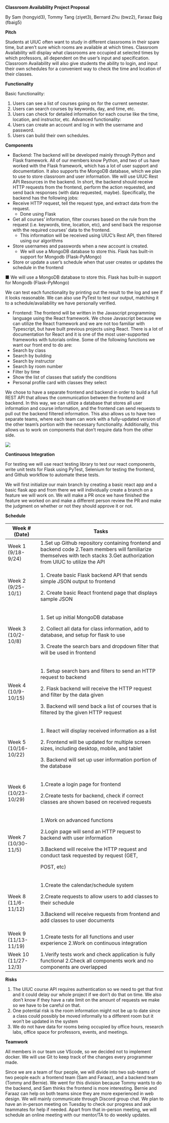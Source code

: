 ﻿**Classroom Availability Project Proposal**

By Sam (hongyid3), Tommy Tang (ziyet3), Bernard Zhu (bwz2), Faraaz Baig (fbaig5)

**Pitch**

Students at UIUC often want to study in different classrooms in their spare time, but aren’t sure which rooms are available at which times. Classroom Availability will display what classrooms are occupied at selected times by which professors, all dependent on the user’s input and specification. Classroom Availability will also give students the ability to login, and input their own schedules for a convenient way to check the time and location of their classes.

**Functionality**

Basic functionality:

1. Users can see a list of courses going on for the current semester.
1. Users can search courses by keywords, day, and time, etc.
1. Users can check for detailed information for each course like the time, location, and instructor, etc. Advanced functionality:
1. Users can create an account and log in with the username and password.
1. Users can build their own schedules.

**Components**

- Backend: The backend will be developed mainly through Python and Flask framework. All of our members know Python, and two of us have worked with the Flask framework, which has a lot of user support and documentation. It also supports the MongoDB database, which we plan to use to store classroom and user information. We will use UIUC Rest API Resources in the backend. In short, the backend should receive HTTP requests from the frontend, perform the action requested, and send back responses (with data requested, maybe). Specifically, the backend has the following jobs:
- Receive HTTP request, tell the request type, and extract data from the request.
  - Done using Flask
- Get all courses’ information, filter courses based on the rule from the request (i.e. keywords, time, location, etc), and send back the response with the required courses’ data to the frontend.
  - This information will be received using UIUC’s Rest API, then filtered using our algorithms
- Store usernames and passwords when a new account is created.
  - We will use a MongoDB database to store this. Flask has built-in support for Mongodb (Flask-PyMongo)
- Store or update a user’s schedule when that user creates or updates the schedule in the frontend

■ We will use a MongoDB database to store this. Flask has built-in support for Mongodb (Flask-PyMongo)

We can test each functionality by printing out the result to the log and see if it looks reasonable. We can also use PyTest to test our output, matching it to a schedule/availability we have personally verified.

- Frontend: The frontend will be written in the Javascript programming language using the React framework. We chose Javascript because we can utilize the React framework and we are not too familiar with Typescript, but have built previous projects using React. There is a lot of documentation for React and it is one of the most user-supported frameworks with tutorials online. Some of the following functions we want our front end to do are:
- Search by class
- Search by building
- Search by instructor
- Search by room number
- Filter by time
- Show the list of classes that satisfy the conditions
- Personal profile card with classes they select

We chose to have a separate frontend and backend in order to build a full REST API that allows the communication between the frontend and backend. In this way, we can utilize a database that stores all user information and course information, and the frontend can send requests to pull out the backend filtered information. This also allows us to have two separate teams, where each team can work with a fully-updated version of the other team’s portion with the necessary functionality. Additionally, this allows us to work on components that don’t require data from the other side.

![](chart.png)

**Continuous Integration**

For testing we will use react testing library to test our react components, write unit tests for Flask using PyTest, Selenium for testing the frontend, and Github workflow to automate these tests.

We will first initialize our main branch by creating a basic react app and a basic flask app and from there we will individually create a branch on a feature we will work on. We will make a PR once we have finished the feature we worked on and make a different person review the PR and make the judgment on whether or not they should approve it or not.

**Schedule**



|**Week # (Date)**|**Tasks**|
| - | - |
|Week 1 (9/18-9/24)|1\.Set up Github repository containing frontend and backend code 2.Team members will familiarize themselves with tech stacks 3.Get authorization from UIUC to utilize the API|
|Week 2 (9/25-10/1)|<p>1. Create basic Flask backend API that sends simple JSON output to frontend</p><p>2. Create basic React frontend page that displays sample JSON</p>|
|Week 3 (10/2-10/8)|<p>1. Set up initial MongoDB database</p><p>2. Collect all data for class information, add to database, and setup for flask to use</p><p>3. Create the search bars and dropdown filter that will be used in frontend</p>|
|Week 4 (10/9-10/15)|<p>1. Setup search bars and filters to send an HTTP request to backend</p><p>2. Flask backend will receive the HTTP request and filter by the data given</p><p>3. Backend will send back a list of courses that is filtered by the given HTTP request</p>|
|Week 5 (10/16-10/22)|<p>1. React will display received information as a list</p><p>2. Frontend will be updated for multiple screen sizes, including desktop, mobile, and tablet</p><p>3. Backend will set up user information portion of the database</p>|
|Week 6 (10/23-10/29)|<p>1\.Create a login page for frontend</p><p>2\.Create tests for backend, check if correct classes are shown based on received requests</p>|
|Week 7 (10/30-11/5)|<p>1\.Work on advanced functions</p><p>2\.Login page will send an HTTP request to backend with user information</p><p>3\.Backend will receive the HTTP request and conduct task requested by request (GET,</p><p>POST, etc)</p>|
|Week 8 (11/6-11/12)|<p>1\.Create the calendar/schedule system</p><p>2\.Create requests to allow users to add classes to their schedule</p><p>3\.Backend will receive requests from frontend and add classes to user documents</p>|
|Week 9 (11/13-11/19)|1\.Create tests for all functions and user experience 2.Work on continuous integration|
|Week 10 (11/27-12/3)|1\.Verify tests work and check application is fully functional 2.Check all components work and no components are overlapped|

**Risks**

1. The UIUC course API requires authentication so we need to get that first and it could delay our whole project if we don’t do that on time. We also don’t know if they have a rate limit on the amount of requests we make so we have to be careful on that.
1. One potential risk is the room information might not be up to date since a class could possibly be moved informally to a different room but it won’t be updated in the system
1. We do not have data for rooms being occupied by office hours, research labs, office space for professors, events, and meetings.

**Teamwork**

All members in our team use VScode, so we decided not to implement docker. We will use Git to keep track of the changes every programmer made.

Since we are a team of four people, we will divide into two sub-teams of two people each: a frontend team (Sam and Faraaz), and a backend team (Tommy and Bernie). We went for this division because Tommy wants to do the backend, and Sam thinks the frontend is more interesting. Bernie and Faraaz can help on both teams since they are more experienced in web design. We will mainly communicate through Discord group chat. We plan to have an in-person meeting on Tuesday to check our progress and ask teammates for help if needed. Apart from that in-person meeting, we will schedule an online meeting with our mentor/TA to do weekly updates.
